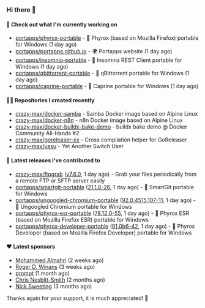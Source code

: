 ### Hi there 👋

#### 👷 Check out what I'm currently working on

- [portapps/phyrox-portable](https://github.com/portapps/phyrox-portable) - 🚀 Phyrox (based on Mozilla Firefox) portable for Windows (1 day ago)
- [portapps/portapps.github.io](https://github.com/portapps/portapps.github.io) - 🌍 Portapps website (1 day ago)
- [portapps/insomnia-portable](https://github.com/portapps/insomnia-portable) - 🚀 Insomnia REST Client portable for Windows (1 day ago)
- [portapps/qbittorrent-portable](https://github.com/portapps/qbittorrent-portable) - 🚀 qBittorrent portable for Windows (1 day ago)
- [portapps/caprine-portable](https://github.com/portapps/caprine-portable) - 🚀 Caprine portable for Windows (1 day ago)

#### 👨‍💻 Repositories I created recently

- [crazy-max/docker-samba](https://github.com/crazy-max/docker-samba) - Samba Docker image based on Alpine Linux
- [crazy-max/docker-n8n](https://github.com/crazy-max/docker-n8n) - n8n Docker image based on Alpine Linux
- [crazy-max/docker-buildx-bake-demo](https://github.com/crazy-max/docker-buildx-bake-demo) - buildx bake demo @ Docker Community All-Hands #2
- [crazy-max/goreleaser-xx](https://github.com/crazy-max/goreleaser-xx) - Cross compilation helper for GoReleaser
- [crazy-max/yasu](https://github.com/crazy-max/yasu) - Yet Another Switch User

#### 🚀 Latest releases I've contributed to

- [crazy-max/ftpgrab](https://github.com/crazy-max/ftpgrab) ([v7.6.0](https://github.com/crazy-max/ftpgrab/releases/tag/v7.6.0), 1 day ago) - Grab your files periodically from a remote FTP or SFTP server easily
- [portapps/smartgit-portable](https://github.com/portapps/smartgit-portable) ([21.1.0-26](https://github.com/portapps/smartgit-portable/releases/tag/21.1.0-26), 1 day ago) - 🚀 SmartGit portable for Windows 
- [portapps/ungoogled-chromium-portable](https://github.com/portapps/ungoogled-chromium-portable) ([92.0.4515.107-11](https://github.com/portapps/ungoogled-chromium-portable/releases/tag/92.0.4515.107-11), 1 day ago) - 🚀 Ungoogled Chromium portable for Windows
- [portapps/phyrox-esr-portable](https://github.com/portapps/phyrox-esr-portable) ([78.12.0-55](https://github.com/portapps/phyrox-esr-portable/releases/tag/78.12.0-55), 1 day ago) - 🚀 Phyrox ESR (based on Mozilla Firefox ESR) portable for Windows
- [portapps/phyrox-developer-portable](https://github.com/portapps/phyrox-developer-portable) ([91.0b6-42](https://github.com/portapps/phyrox-developer-portable/releases/tag/91.0b6-42), 1 day ago) - 🚀 Phyrox Developer (based on Mozilla Firefox Developer) portable for Windows

#### ❤️ Latest sponsors
- [Mohammed Almahri](https://github.com/Qourat) (2 weeks ago)
- [Roger D. Winans](https://github.com/solvaholic) (3 weeks ago)
- [prompt](https://github.com/pr-mpt) (1 month ago)
- [Chris Nesbitt-Smith](https://github.com/chrisns) (2 months ago)
- [Nick Sweeting](https://github.com/pirate) (3 months ago)

Thanks again for your support, it is much appreciated! 🙏
